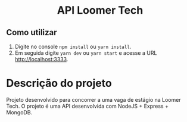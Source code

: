 <h1 align="center">
API Loomer Tech
</h1>


## Como utilizar

1. Digite no console `npm install` ou `yarn install`.<br />
2. Em seguida digite `yarn dev` ou `yarn start` e acesse a URL <a href="http://localhost:3333">http://localhost:3333</a>.<br />

# Descrição do projeto


Projeto desenvolvido para concorrer a uma vaga de estágio na Loomer Tech. O projeto é uma API desenvolvida com NodeJS + Express + MongoDB.


